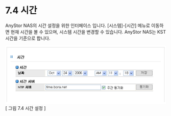 # 7.4 시간

AnyStor NAS의 시간 설정을 위한 인터페이스 입니다. \[시스템\]-\[시간\] 메뉴로 이동하면 현재 시간을 볼 수 있으며, 시스템 시간을 변경할 수 있습니다. AnyStor NAS는 KST시간을 기준으로 합니다.

![systemtime.png](../.gitbook/assets/systemtime.png)  
 \[ 그림 7.4 시간 설정 \]

